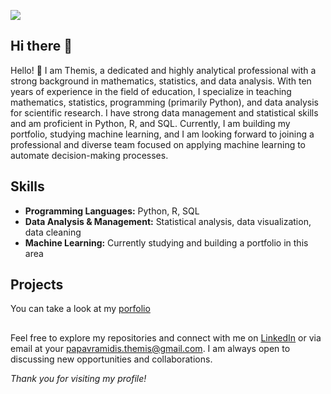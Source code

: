 ![](https://media.licdn.com/dms/image/D4D16AQEM9Yxegbsebg/profile-displaybackgroundimage-shrink_350_1400/0/1682282572323?e=1726704000&v=beta&t=7tlbt6S1f1AiLgWoDr_L3Kg4IMu5c9StGO3I1-XjmKg)

## Hi there 👋

Hello! 👋 I am Themis, a dedicated and highly analytical professional with a strong background in mathematics, statistics, and data analysis. With ten years of experience in the field of education, I specialize in teaching mathematics, statistics, programming (primarily Python), and data analysis for scientific research. I have strong data management and statistical skills and am proficient in Python, R, and SQL. Currently, I am building my portfolio, studying machine learning, and I am looking forward to joining a professional and diverse team focused on applying machine learning to automate decision-making processes.

## Skills

- **Programming Languages:** Python, R, SQL
- **Data Analysis & Management:** Statistical analysis, data visualization, data cleaning
- **Machine Learning:** Currently studying and building a portfolio in this area

## Projects

You can take a look at my [porfolio](https://themispap.github.io/)

## 

Feel free to explore my repositories and connect with me on [LinkedIn](https://www.linkedin.com/in/papavramidisthemis/) or via email at your [papavramidis.themis@gmail.com](mailto:papavramidis.themis@gmail.com). I am always open to discussing new opportunities and collaborations.

_Thank you for visiting my profile!_

